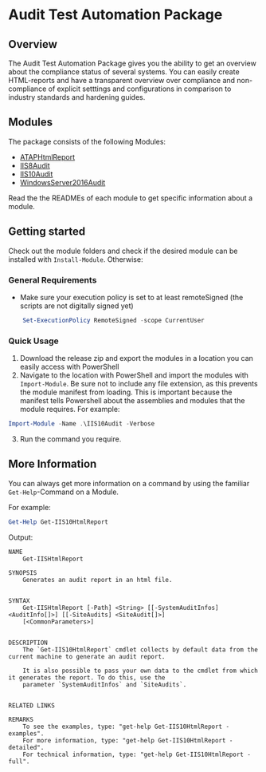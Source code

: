 # Audit Test Automation Package

## Overview

The Audit Test Automation Package gives you the ability to get an overview about the compliance status of several systems. You can easily create HTML-reports and have a transparent overview over compliance and non-compliance of explicit setttings and configurations in comparison to industry standards and hardening guides.

## Modules

The package consists of the following Modules:

* [ATAPHtmlReport](ATAPHtmlReport)
* [IIS8Audit](IIS8Audit)
* [IIS10Audit](IIS10Audit)
* [WindowsServer2016Audit](WindowsServer2016Audit)

Read the the READMEs of each module to get specific information about a module.

## Getting started

Check out the module folders and check if the desired module can be installed with `Install-Module`. Otherwise:

### General Requirements

* Make sure your execution policy is set to at least remoteSigned (the scripts are not digitally signed yet)

```powershell
	Set-ExecutionPolicy RemoteSigned -scope CurrentUser
```

### Quick Usage

1. Download the release zip and export the modules in a location you can easily access with PowerShell
2. Navigate to the location with PowerShell and import the modules with `Import-Module`. Be sure not to include any file extension, as this prevents the module manifest from loading. This is important because the manifest tells Powershell about the assemblies and modules that the module requires. For example:
```Powershell
Import-Module -Name .\IIS10Audit -Verbose
```
3. Run the command you require.

## More Information

You can always get more information on a command by using the familiar `Get-Help`-Command on a Module.

For example:
```Powershell
Get-Help Get-IIS10HtmlReport
```
Output:
```
NAME
    Get-IISHtmlReport

SYNOPSIS
    Generates an audit report in an html file.


SYNTAX
    Get-IISHtmlReport [-Path] <String> [[-SystemAuditInfos] <AuditInfo[]>] [[-SiteAudits] <SiteAudit[]>]
    [<CommonParameters>]


DESCRIPTION
    The `Get-IIS10HtmlReport` cmdlet collects by default data from the current machine to generate an audit report.

    It is also possible to pass your own data to the cmdlet from which it generates the report. To do this, use the
    parameter `SystemAuditInfos` and `SiteAudits`.


RELATED LINKS

REMARKS
    To see the examples, type: "get-help Get-IIS10HtmlReport -examples".
    For more information, type: "get-help Get-IIS10HtmlReport -detailed".
    For technical information, type: "get-help Get-IIS10HtmlReport -full".

```
